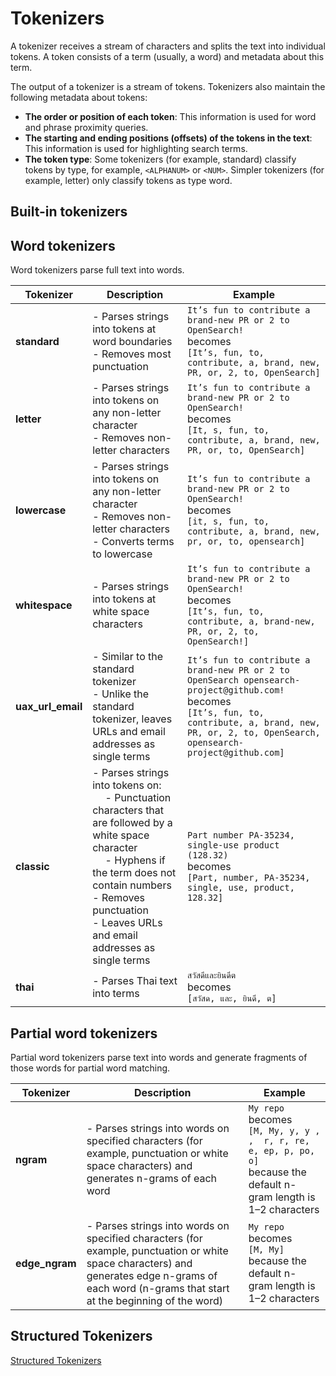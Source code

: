 # Tokenizers
A tokenizer receives a stream of characters and splits the text into individual tokens. A token consists of a term (usually, a word) and metadata about this term.

The output of a tokenizer is a stream of tokens. Tokenizers also maintain the following metadata about tokens:

- **The order or position of each token**: This information is used for word and phrase proximity queries.
- **The starting and ending positions (offsets) of the tokens in the text**: This information is used for highlighting search terms.
- **The token type**: Some tokenizers (for example, standard) classify tokens by type, for example, `<ALPHANUM>` or `<NUM>`. Simpler tokenizers (for example, letter) only classify tokens as type word.

## Built-in tokenizers

## Word tokenizers

Word tokenizers parse full text into words.

| Tokenizer       | Description                                                                 | Example                                                                                       |
|-----------------|-----------------------------------------------------------------------------|-----------------------------------------------------------------------------------------------|
| **standard**    | - Parses strings into tokens at word boundaries<br>- Removes most punctuation | `It’s fun to contribute a brand-new PR or 2 to OpenSearch!`<br>becomes<br>`[It’s, fun, to, contribute, a, brand, new, PR, or, 2, to, OpenSearch]` |
| **letter**      | - Parses strings into tokens on any non-letter character<br>- Removes non-letter characters | `It’s fun to contribute a brand-new PR or 2 to OpenSearch!`<br>becomes<br>`[It, s, fun, to, contribute, a, brand, new, PR, or, to, OpenSearch]` |
| **lowercase**   | - Parses strings into tokens on any non-letter character<br>- Removes non-letter characters<br>- Converts terms to lowercase | `It’s fun to contribute a brand-new PR or 2 to OpenSearch!`<br>becomes<br>`[it, s, fun, to, contribute, a, brand, new, pr, or, to, opensearch]` |
| **whitespace**  | - Parses strings into tokens at white space characters | `It’s fun to contribute a brand-new PR or 2 to OpenSearch!`<br>becomes<br>`[It’s, fun, to, contribute, a, brand-new, PR, or, 2, to, OpenSearch!]` |
| **uax_url_email** | - Similar to the standard tokenizer<br>- Unlike the standard tokenizer, leaves URLs and email addresses as single terms | `It’s fun to contribute a brand-new PR or 2 to OpenSearch opensearch-project@github.com!`<br>becomes<br>`[It’s, fun, to, contribute, a, brand, new, PR, or, 2, to, OpenSearch, opensearch-project@github.com]` |
| **classic**     | - Parses strings into tokens on:<br>  - Punctuation characters that are followed by a white space character<br>  - Hyphens if the term does not contain numbers<br>- Removes punctuation<br>- Leaves URLs and email addresses as single terms | `Part number PA-35234, single-use product (128.32)`<br>becomes<br>`[Part, number, PA-35234, single, use, product, 128.32]` |
| **thai**        | - Parses Thai text into terms | `สวัสดีและยินดีต`<br>becomes<br>`[สวัสด, และ, ยินดี, ต]` |

## Partial word tokenizers

Partial word tokenizers parse text into words and generate fragments of those words for partial word matching.

| Tokenizer       | Description                                                                 | Example                                                                                       |
|-----------------|-----------------------------------------------------------------------------|-----------------------------------------------------------------------------------------------|
| **ngram**       | - Parses strings into words on specified characters (for example, punctuation or white space characters) and generates n-grams of each word | `My repo`<br>becomes<br>`[M, My, y, y ,  ,  r, r, re, e, ep, p, po, o]`<br>because the default n-gram length is 1–2 characters |
| **edge_ngram**  | - Parses strings into words on specified characters (for example, punctuation or white space characters) and generates edge n-grams of each word (n-grams that start at the beginning of the word) | `My repo`<br>becomes<br>`[M, My]`<br>because the default n-gram length is 1–2 characters |


## Structured Tokenizers
[Structured Tokenizers](https://opensearch.org/docs/latest/analyzers/tokenizers/index/#structured-text-tokenizers)